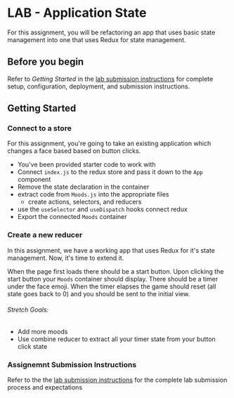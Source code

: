 # LAB - Application State

For this assignment, you will be refactoring an app that uses basic
state management into one that uses Redux for state management.

## Before you begin
Refer to *Getting Started*  in the [lab submission instructions](../../../reference/submission-instructions/labs/README.md) for complete setup, configuration, deployment, and submission instructions.

## Getting Started

### Connect to a store

For this assignment, you're going to take an existing application which
changes a face based based on button clicks.

* You've been provided starter code to work with
* Connect `index.js` to the redux store and pass it down to the `App` component
* Remove the state declaration in the container
* extract code from `Moods.js` into the appropriate files
  * create actions, selectors, and reducers
* use the `useSelector` and `useDispatch` hooks connect redux
* Export the connected `Moods` container

### Create a new reducer

In this assignment, we have a working app that uses Redux for it's state
management. Now, it's time to extend it.

When the page first loads there should be a start button. Upon clicking
the start button your `Moods` container should display. There should be
a timer under the face emoji. When the timer elapses the game should
reset (all state goes back to 0) and you should be sent to the initial
view.

###### Stretch Goals:

* Add more moods
* Use combine reducer to extract all your timer state from
  your button click state

### Assignemnt Submission Instructions

Refer to the the [lab submission instructions](../../../reference/submission-instructions/labs/README.md) for the complete lab submission process and expectations
